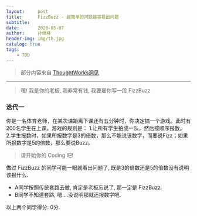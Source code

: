 ```yaml
---
layout:     post
title:      FizzBuzz - 越简单的问题越容易出问题
subtitle:   
date:       2020-05-07
author:     孙继峰
header-img: img/th.jpg
catalog: true
tags:
    - TDD
---
```


> 部分内容来自 [ThoughtWorks洞见](https://mp.weixin.qq.com/s/6OF1vcWDZy-Vxt0bzOu4yw)

---

> 嘿! 我是你的老板, 我非常有钱, 我要雇你写一段 FizzBuzz

### 迭代一
你是一名体育老师，在某次课距离下课还有五分钟时，你决定搞一个游戏。此时有200名学生在上课。游戏的规则是：
1.让所有学生拍成一队，然后按顺序报数。
2.学生报数时，如果所报数字是3的倍数，那么不能说该数字，而要说Fizz；如果所报数字是5的倍数，那么要说Buzz。

> 请开始你的 Coding 吧!

做过 FizzBuzz 的同学可能一眼就看出问题了, 既是3的倍数还是5的倍数没有说明该报什么.
- A同学按照传统套路去做, 肯定是老板忘说了, 那一定是 FizzBuzz.
- B同学不知道套路, 嗯....没说明那就还报数字吧.

以上两个同学得分: 0分.

